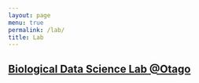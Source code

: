 ```yaml
---
layout: page
menu: true
permalink: /lab/
title: Lab
---
```


## [Biological Data Science Lab @Otago](http://lab.gavruskin.com)
